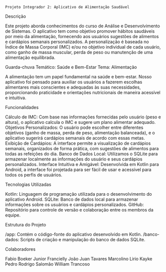     Projeto Integrador 2: Aplicativo de Alimentação Saudável

  Descrição

Este projeto aborda conhecimentos do curso de Análise e Desenvolvimento de Sistemas. O aplicativo tem como objetivo promover hábitos saudáveis por meio da alimentação, fornecendo aos usuários sugestões de alimentos e cardápios semanais personalizados. A personalização é baseada no Índice de Massa Corporal (IMC) e/ou no objetivo individual de cada usuário, como ganho de massa muscular, perda de peso ou manutenção de uma alimentação equilibrada.

Guarda-chuva Temático: Saúde e Bem-Estar
Tema: Alimentação

A alimentação tem um papel fundamental na saúde e bem-estar. Nosso aplicativo foi pensado para auxiliar os usuários a fazerem escolhas alimentares mais conscientes e adequadas às suas necessidades, proporcionando praticidade e orientações nutricionais de maneira acessível e intuitiva.

  Funcionalidades

Cálculo de IMC: Com base nas informações fornecidas pelo usuário (peso e altura), o aplicativo calcula o IMC e sugere um plano alimentar adequado.
Objetivos Personalizados: O usuário pode escolher entre diferentes objetivos (ganho de massa, perda de peso, alimentação balanceada), e o aplicativo sugerirá cardápios semanais de acordo com essas metas.
Exibição de Cardápios: A interface permite a visualização de cardápios semanais, organizados de forma prática, com sugestões de alimentos para todas as refeições do dia.
Banco de Dados Local: Utilizamos o SQLite para armazenar localmente as informações do usuário e seus cardápios personalizados.
Interface Intuitiva e Amigável: Desenvolvida em Kotlin para Android, a interface foi projetada para ser fácil de usar e acessível para todos os perfis de usuários.

  Tecnologias Utilizadas

Kotlin: Linguagem de programação utilizada para o desenvolvimento do aplicativo Android.
SQLite: Banco de dados local para armazenar informações sobre os usuários e cardápios personalizados.
GitHub: Repositório para controle de versão e colaboração entre os membros da equipe.

  Estrutura do Projeto

/app: Contém o código-fonte do aplicativo desenvolvido em Kotlin.
/banco-dados: Scripts de criação e manipulação do banco de dados SQLite.

  Colaboradores

Fabio Boeker Junior
Francielly
João
Juan Tavares Marcolino Lirio
Kayke
Pedro
Rodrigo
Salomão
William Trancoso
